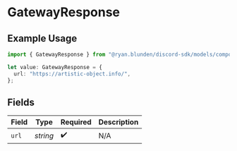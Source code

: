 # GatewayResponse

## Example Usage

```typescript
import { GatewayResponse } from "@ryan.blunden/discord-sdk/models/components";

let value: GatewayResponse = {
  url: "https://artistic-object.info/",
};
```

## Fields

| Field              | Type               | Required           | Description        |
| ------------------ | ------------------ | ------------------ | ------------------ |
| `url`              | *string*           | :heavy_check_mark: | N/A                |